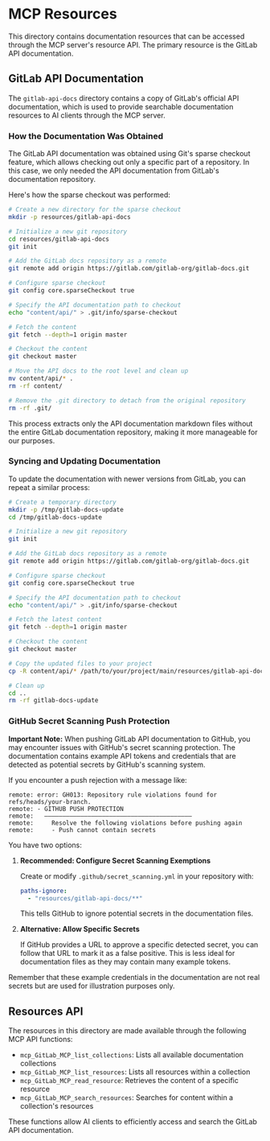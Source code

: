 # MCP Resources

This directory contains documentation resources that can be accessed through the MCP server's resource API. The primary resource is the GitLab API documentation.

## GitLab API Documentation

The `gitlab-api-docs` directory contains a copy of GitLab's official API documentation, which is used to provide searchable documentation resources to AI clients through the MCP server.

### How the Documentation Was Obtained

The GitLab API documentation was obtained using Git's sparse checkout feature, which allows checking out only a specific part of a repository. In this case, we only needed the API documentation from GitLab's documentation repository.

Here's how the sparse checkout was performed:

```bash
# Create a new directory for the sparse checkout
mkdir -p resources/gitlab-api-docs

# Initialize a new git repository
cd resources/gitlab-api-docs
git init

# Add the GitLab docs repository as a remote
git remote add origin https://gitlab.com/gitlab-org/gitlab-docs.git

# Configure sparse checkout
git config core.sparseCheckout true

# Specify the API documentation path to checkout
echo "content/api/" > .git/info/sparse-checkout

# Fetch the content
git fetch --depth=1 origin master

# Checkout the content
git checkout master

# Move the API docs to the root level and clean up
mv content/api/* .
rm -rf content/

# Remove the .git directory to detach from the original repository
rm -rf .git/
```

This process extracts only the API documentation markdown files without the entire GitLab documentation repository, making it more manageable for our purposes.

### Syncing and Updating Documentation

To update the documentation with newer versions from GitLab, you can repeat a similar process:

```bash
# Create a temporary directory
mkdir -p /tmp/gitlab-docs-update
cd /tmp/gitlab-docs-update

# Initialize a new git repository
git init

# Add the GitLab docs repository as a remote
git remote add origin https://gitlab.com/gitlab-org/gitlab-docs.git

# Configure sparse checkout
git config core.sparseCheckout true

# Specify the API documentation path to checkout
echo "content/api/" > .git/info/sparse-checkout

# Fetch the latest content
git fetch --depth=1 origin master

# Checkout the content
git checkout master

# Copy the updated files to your project
cp -R content/api/* /path/to/your/project/main/resources/gitlab-api-docs/

# Clean up
cd ..
rm -rf gitlab-docs-update
```

### GitHub Secret Scanning Push Protection

**Important Note:** When pushing GitLab API documentation to GitHub, you may encounter issues with GitHub's secret scanning protection. The documentation contains example API tokens and credentials that are detected as potential secrets by GitHub's scanning system.

If you encounter a push rejection with a message like:

```
remote: error: GH013: Repository rule violations found for refs/heads/your-branch.
remote: - GITHUB PUSH PROTECTION
remote:   —————————————————————————————————————————
remote:     Resolve the following violations before pushing again
remote:     - Push cannot contain secrets
```

You have two options:

1. **Recommended: Configure Secret Scanning Exemptions**
   
   Create or modify `.github/secret_scanning.yml` in your repository with:
   
   ```yaml
   paths-ignore:
     - "resources/gitlab-api-docs/**"
   ```
   
   This tells GitHub to ignore potential secrets in the documentation files.

2. **Alternative: Allow Specific Secrets**
   
   If GitHub provides a URL to approve a specific detected secret, you can follow that URL to mark it as a false positive. This is less ideal for documentation files as they may contain many example tokens.

Remember that these example credentials in the documentation are not real secrets but are used for illustration purposes only.

## Resources API

The resources in this directory are made available through the following MCP API functions:

- `mcp_GitLab_MCP_list_collections`: Lists all available documentation collections
- `mcp_GitLab_MCP_list_resources`: Lists all resources within a collection
- `mcp_GitLab_MCP_read_resource`: Retrieves the content of a specific resource
- `mcp_GitLab_MCP_search_resources`: Searches for content within a collection's resources

These functions allow AI clients to efficiently access and search the GitLab API documentation. 
